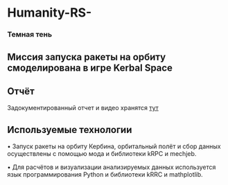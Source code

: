 # Humanity-RS-
  ### Темная тень
   ## Миссия запуска ракеты на орбиту смоделирована в игре Kerbal Space 
## Отчёт
Задокументированный отчет и видео хранятся [тут](https://drive.google.com/drive/folders/1DyNrwexm76aW8yjAnccpOXySCtJrBg56)
## Используемые технологии
• Запуск ракеты на орбиту Кербина, орбитальный полёт и сбор данных осуществлены с помощью мода и библиотеки kRPC и mechjeb.

• Для расчётов и визуализации анализируемых данных используется язык программирования Python и библиотеки kRRC и mathplotlib.
